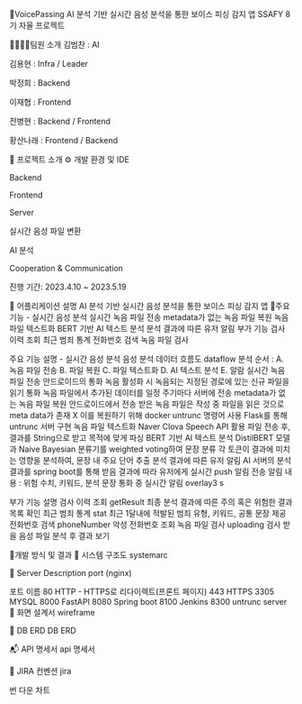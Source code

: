 📵VoicePassing
AI 분석 기반 실시간 음성 분석을 통한 보이스 피싱 감지 앱
SSAFY 8기 자율 프로젝트


👨‍👩‍👧‍👦팀원 소개
김범찬 : AI

김용현 : Infra / Leader

박정희 : Backend

이재협 : Frontend

전병현 : Backend / Frontend

황산나래 : Frontend / Backend


📆 프로젝트 소개
⚙​ 개발 환경 및 IDE

Backend

   

Frontend

  

Server

   

실시간 음성 파일 변환

 

AI 분석

  

Cooperation & Communication

   

진행 기간: 2023.4.10 ~ 2023.5.19

📢 어플리케이션 설명
AI 분석 기반 실시간 음성 분석을 통한 보이스 피싱 감지 앱
🌟주요 기능 - 실시간 음성 분석
실시간 녹음 파일 전송
metadata가 없는 녹음 파일 복원
녹음 파일 텍스트화
BERT 기반 AI 텍스트 분석
분석 결과에 따른 유저 알림
부가 기능
검사 이력 조회
최근 범죄 통계
전화번호 검색
녹음 파일 검사

주요 기능 설명 - 실시간 음성 분석
음성 분석 데이터 흐름도
dataflow
분석 순서 : A. 녹음 파일 전송 B. 파일 복원 C. 파일 텍스트화 D. AI 텍스트 분석 E. 알람
실시간 녹음 파일 전송
안드로이드의 통화 녹음 활성화 시 녹음되는 지정된 경로에 있는 신규 파일을 읽기
통화 녹음 파일에서 추가된 데이터를 일정 주기마다 서버에 전송
metadata가 없는 녹음 파일 복원
안드로이드에서 전송 받은 녹음 파일은 작성 중 파일을 읽은 것으로 meta data가 존재 X
이를 복원하기 위해 docker untrunc 명령어 사용
Flask를 통해 untrunc 서버 구현
녹음 파일 텍스트화
Naver Clova Speech API 활용
파일 전송 후, 결과를 String으로 받고 목적에 맞게 파싱
BERT 기반 AI 텍스트 분석
DistilBERT 모델과 Naive Bayesian 분류기를 weighted voting하여 문장 분류
각 토큰이 결과에 미치는 영향을 분석하여, 문장 내 주요 단어 추출
분석 결과에 따른 유저 알림
AI 서버의 분석 결과를 spring boot를 통해 받음
결과에 따라 유저에게 실시간 push 알림 전송
알림 내용 : 위험 수치, 키워드, 분석 문장
통화 중 실시간 알림
overlay3 s

부가 기능 설명
검사 이력 조회
getResult
최종 분석 결과에 따른 주의 혹은 위험한 결과 목록 확인
최근 범죄 통계
stat
최근 1달내에 적발된 범죄 유형, 키워드, 공통 문장 제공
전화번호 검색
phoneNumber
악성 전화번호 조회
녹음 파일 검사
uploading
검사 받을 음성 파일 분석 후 결과 보기



💁개발 방식 및 결과
🧱 시스템 구조도
systemarc


🌠 Server Description
port (nginx)

포트	이름
80	HTTP - HTTPS로 리다이렉트(프론트 페이지)
443	HTTPS
3305	MYSQL
8000	FastAPI
8080	Spring boot
8100	Jenkins
8300	untrunc server
🎩 화면 설계서
wireframe

🎨 DB ERD
DB ERD

📬 API 명세서
api 명세서

🌄 JIRA 컨벤션
jira

번 다운 차트
